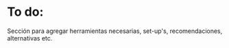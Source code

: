 # To do:

Sección para agregar herramientas necesarias, set-up's, recomendaciones, alternativas etc.